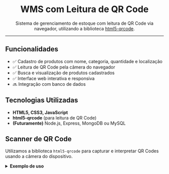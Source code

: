 <h1 align="center">WMS com Leitura de QR Code</h1>

<p align="center">
  Sistema de gerenciamento de estoque com leitura de QR Code via navegador, utilizando a biblioteca <a href="https://github.com/mebjas/html5-qrcode" target="_blank">html5-qrcode</a>.
</p>

<hr>

<h2>Funcionalidades</h2>

<ul>
  <li>✅ Cadastro de produtos com nome, categoria, quantidade e localização</li>
  <li>✅ Leitura de QR Code pela câmera do navegador</li>
  <li>✅ Busca e visualização de produtos cadastrados</li>
  <li>✅ Interface web interativa e responsiva</li>
  <li>🔜 Integração com banco de dados</li>
</ul>

<h2>Tecnologias Utilizadas</h2>

<ul>
  <li><strong>HTML5, CSS3, JavaScript</strong></li>
  <li><strong>html5-qrcode</strong> (para leitura de QR Code)</li>
  <li><strong>(Futuramente)</strong> Node.js, Express, MongoDB ou MySQL</li>
</ul>

<h2>Scanner de QR Code</h2>

<p>Utilizamos a biblioteca <code>html5-qrcode</code> para capturar e interpretar QR Codes usando a câmera do dispositivo.</p>

<details>
<summary><strong>Exemplo de uso</strong></summary>

```html
<div id="reader"></div>
<script>
  const html5QrCode = new Html5Qrcode("reader");
  html5QrCode.start(
    { facingMode: "environment" },
    { fps: 10, qrbox: 250 },
    qrCodeMessage => {
      console.log(`QR Code detectado: ${qrCodeMessage}`);
    },
    errorMessage => {
      // Ignora erros
    }
  );
</script>
